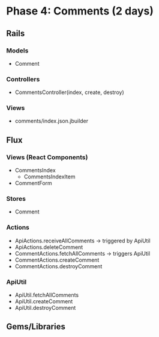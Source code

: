# Phase 4: Comments (2 days)

## Rails
### Models
* Comment

### Controllers
* CommentsController(index, create, destroy)

### Views
* comments/index.json.jbuilder

## Flux
### Views (React Components)
* CommentsIndex
  - CommentsIndexItem
* CommentForm

### Stores
* Comment

### Actions
* ApiActions.receiveAllComments -> triggered by ApiUtil
* ApiActions.deleteComment
* CommentActions.fetchAllComments -> triggers ApiUtil
* CommentActions.createComment
* CommentActions.destroyComment

### ApiUtil
* ApiUtil.fetchAllComments
* ApiUtil.createComment
* ApiUtil.destroyComment

## Gems/Libraries
